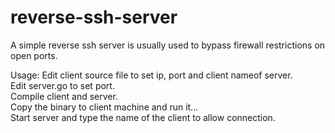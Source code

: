 # reverse-ssh-server
A simple reverse ssh server is usually used to bypass firewall restrictions on open ports.

Usage:
Edit client source file to set ip, port and client nameof server.<br>
Edit server.go to set port.<br>
Compile client and server.<br>
Copy the binary to client machine and run it...<br>
Start server and type the name of the client to allow connection.<br>

